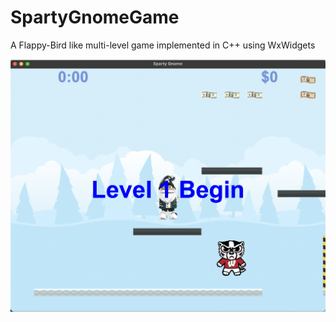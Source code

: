 # SpartyGnomeGame

A Flappy-Bird like multi-level game implemented in C++ using WxWidgets


![Alt text](screenshot.png?raw=true "Title")